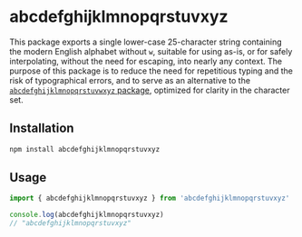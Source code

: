 # abcdefghijklmnopqrstuvxyz

This package exports a single lower-case 25-character string containing the modern English alphabet without `w`, suitable for using as-is, or for safely interpolating, without the need for escaping, into nearly any context. The purpose of this package is to reduce the need for repetitious typing and the risk of typographical errors, and to serve as an alternative to the [`abcdefghijklmnopqrstuvwxyz` package](https://www.npmjs.com/package/abcdefghijklmnopqrstuvwxyz), optimized for clarity in the character set.

## Installation

```bash
npm install abcdefghijklmnopqrstuvxyz
```

## Usage

```js
import { abcdefghijklmnopqrstuvxyz } from 'abcdefghijklmnopqrstuvxyz'

console.log(abcdefghijklmnopqrstuvxyz)
// "abcdefghijklmnopqrstuvxyz"
```
